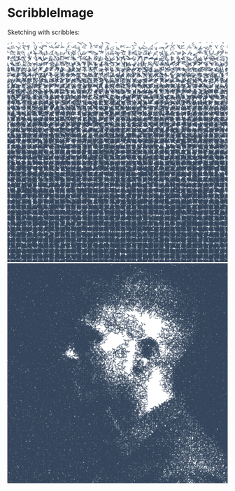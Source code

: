 # ScribbleImage

Sketching with scribbles:

![image1](https://github.com/tstevo/scribbleimage/blob/master/images/scribbles1478043276.png)
![image2](https://github.com/tstevo/scribbleimage/blob/master/images/scribbles1479138177%20cropped.png)

